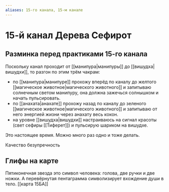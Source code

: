 ```yaml
---
aliases: 15-го канала, 15-м канале
---
```

# 15-й канал Дерева Сефирот

## Разминка перед практиками 15-го канала
Поскольку канал проходит от [[манипура|манипуры]] до [[вишудха|вишудхи]], то разгон по этим трём чакрам:
- по [[манипура|манипуре]] прохожу вперёд по каналу до желтого [[магическое животное|магического животного]] и запитываю солнечным светом манипуру, она должна зажечься солнышком и начать пульсировать. 
- по [[анахата|анахате]] прохожу назад по каналу до зеленого [[магическое животное|магического животного]] и запитываю от него энергией жизни через анахату весь кокон.
- на уровне [[вишудха|вишудхи]] настраиваюсь на сигнал красоты (свет сефиры [[Тиферет]]) и пульсирую шариком на вишудхе. 


Это настоящее время. 
Можно много раз одно и тоже делать. 

Качество безупречность


## Глифы на карте
Пятиконечная звезда это символ человека: голова, две ручки и две ножки. А перевёрнутая пентаграмма символизирует вхождение души в тело. [[карта 15БА]]